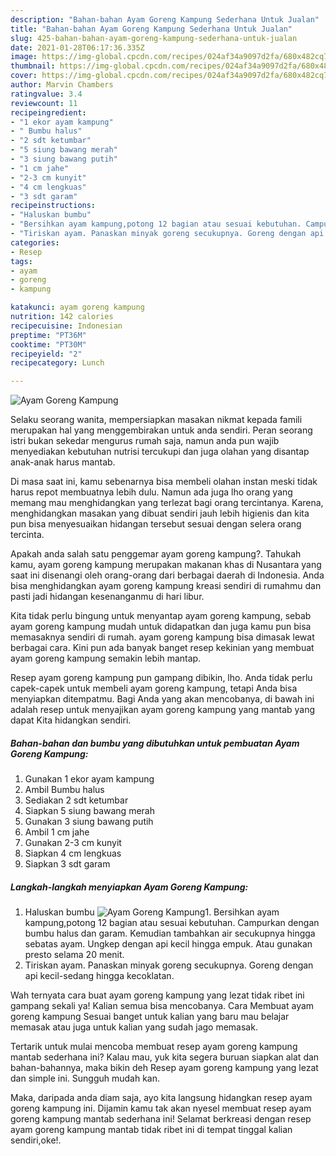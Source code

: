 ```yaml
---
description: "Bahan-bahan Ayam Goreng Kampung Sederhana Untuk Jualan"
title: "Bahan-bahan Ayam Goreng Kampung Sederhana Untuk Jualan"
slug: 425-bahan-bahan-ayam-goreng-kampung-sederhana-untuk-jualan
date: 2021-01-28T06:17:36.335Z
image: https://img-global.cpcdn.com/recipes/024af34a9097d2fa/680x482cq70/ayam-goreng-kampung-foto-resep-utama.jpg
thumbnail: https://img-global.cpcdn.com/recipes/024af34a9097d2fa/680x482cq70/ayam-goreng-kampung-foto-resep-utama.jpg
cover: https://img-global.cpcdn.com/recipes/024af34a9097d2fa/680x482cq70/ayam-goreng-kampung-foto-resep-utama.jpg
author: Marvin Chambers
ratingvalue: 3.4
reviewcount: 11
recipeingredient:
- "1 ekor ayam kampung"
- " Bumbu halus"
- "2 sdt ketumbar"
- "5 siung bawang merah"
- "3 siung bawang putih"
- "1 cm jahe"
- "2-3 cm kunyit"
- "4 cm lengkuas"
- "3 sdt garam"
recipeinstructions:
- "Haluskan bumbu"
- "Bersihkan ayam kampung,potong 12 bagian atau sesuai kebutuhan. Campurkan dengan bumbu halus dan garam. Kemudian tambahkan air secukupnya hingga sebatas ayam. Ungkep dengan api kecil hingga empuk. Atau gunakan presto selama 20 menit."
- "Tiriskan ayam. Panaskan minyak goreng secukupnya. Goreng dengan api kecil-sedang hingga kecoklatan."
categories:
- Resep
tags:
- ayam
- goreng
- kampung

katakunci: ayam goreng kampung 
nutrition: 142 calories
recipecuisine: Indonesian
preptime: "PT36M"
cooktime: "PT30M"
recipeyield: "2"
recipecategory: Lunch

---
```



![Ayam Goreng Kampung](https://img-global.cpcdn.com/recipes/024af34a9097d2fa/680x482cq70/ayam-goreng-kampung-foto-resep-utama.jpg)

Selaku seorang wanita, mempersiapkan masakan nikmat kepada famili merupakan hal yang menggembirakan untuk anda sendiri. Peran seorang istri bukan sekedar mengurus rumah saja, namun anda pun wajib menyediakan kebutuhan nutrisi tercukupi dan juga olahan yang disantap anak-anak harus mantab.

Di masa  saat ini, kamu sebenarnya bisa membeli olahan instan meski tidak harus repot membuatnya lebih dulu. Namun ada juga lho orang yang memang mau menghidangkan yang terlezat bagi orang tercintanya. Karena, menghidangkan masakan yang dibuat sendiri jauh lebih higienis dan kita pun bisa menyesuaikan hidangan tersebut sesuai dengan selera orang tercinta. 



Apakah anda salah satu penggemar ayam goreng kampung?. Tahukah kamu, ayam goreng kampung merupakan makanan khas di Nusantara yang saat ini disenangi oleh orang-orang dari berbagai daerah di Indonesia. Anda bisa menghidangkan ayam goreng kampung kreasi sendiri di rumahmu dan pasti jadi hidangan kesenanganmu di hari libur.

Kita tidak perlu bingung untuk menyantap ayam goreng kampung, sebab ayam goreng kampung mudah untuk didapatkan dan juga kamu pun bisa memasaknya sendiri di rumah. ayam goreng kampung bisa dimasak lewat berbagai cara. Kini pun ada banyak banget resep kekinian yang membuat ayam goreng kampung semakin lebih mantap.

Resep ayam goreng kampung pun gampang dibikin, lho. Anda tidak perlu capek-capek untuk membeli ayam goreng kampung, tetapi Anda bisa menyiapkan ditempatmu. Bagi Anda yang akan mencobanya, di bawah ini adalah resep untuk menyajikan ayam goreng kampung yang mantab yang dapat Kita hidangkan sendiri.

<!--inarticleads1-->

##### Bahan-bahan dan bumbu yang dibutuhkan untuk pembuatan Ayam Goreng Kampung:

1. Gunakan 1 ekor ayam kampung
1. Ambil  Bumbu halus
1. Sediakan 2 sdt ketumbar
1. Siapkan 5 siung bawang merah
1. Gunakan 3 siung bawang putih
1. Ambil 1 cm jahe
1. Gunakan 2-3 cm kunyit
1. Siapkan 4 cm lengkuas
1. Siapkan 3 sdt garam




<!--inarticleads2-->

##### Langkah-langkah menyiapkan Ayam Goreng Kampung:

1. Haluskan bumbu
<img src="https://img-global.cpcdn.com/steps/30dcabe3533a4730/160x128cq70/ayam-goreng-kampung-langkah-memasak-1-foto.jpg" alt="Ayam Goreng Kampung">1. Bersihkan ayam kampung,potong 12 bagian atau sesuai kebutuhan. Campurkan dengan bumbu halus dan garam. Kemudian tambahkan air secukupnya hingga sebatas ayam. Ungkep dengan api kecil hingga empuk. Atau gunakan presto selama 20 menit.
1. Tiriskan ayam. Panaskan minyak goreng secukupnya. Goreng dengan api kecil-sedang hingga kecoklatan.




Wah ternyata cara buat ayam goreng kampung yang lezat tidak ribet ini gampang sekali ya! Kalian semua bisa mencobanya. Cara Membuat ayam goreng kampung Sesuai banget untuk kalian yang baru mau belajar memasak atau juga untuk kalian yang sudah jago memasak.

Tertarik untuk mulai mencoba membuat resep ayam goreng kampung mantab sederhana ini? Kalau mau, yuk kita segera buruan siapkan alat dan bahan-bahannya, maka bikin deh Resep ayam goreng kampung yang lezat dan simple ini. Sungguh mudah kan. 

Maka, daripada anda diam saja, ayo kita langsung hidangkan resep ayam goreng kampung ini. Dijamin kamu tak akan nyesel membuat resep ayam goreng kampung mantab sederhana ini! Selamat berkreasi dengan resep ayam goreng kampung mantab tidak ribet ini di tempat tinggal kalian sendiri,oke!.

